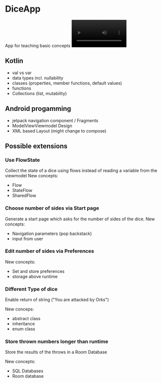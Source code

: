 # DiceApp
App for teaching basic concepts 
<video src="https://user-images.githubusercontent.com/35415909/142154738-d9624242-71ae-4da8-8e46-39c619d09393.mp4" width=180/>


## Kotlin
- val vs var
- data types incl. nullability
- classes (properties, member functions, default values)
- functions
- Collections (list, mutability)

## Android progamming
- jetpack navigation component / Fragments
- ModelViewViewmodel Design
- XML based Layout (might change to compose)

## Possible extensions

### Use FlowState
Collect the state of a dice using flows instead of reading a variable from the viewmodel
New concepts:
- Flow
- StateFlow
- SharedFlow

### Choose number of sides via Start page
Generate a start page which asks for the number of sides of the dice.
New concepts:
- Navigation parameters (pop backstack)
- input from user

### Edit number of sides via Preferences
New concepts:
- Set and store preferences
- storage above runtime

### Different Type of dice
Enable return of string ("You are attacked by Orks")

New conceps:
- abstract class
- inheritance
- enum class

### Store thrown numbers longer than runtime
Store the results of the throws in a Room Database

New concepts:
- SQL Databases
- Room database
